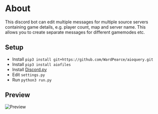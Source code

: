 # About
This discord bot can edit multiple messages for multiple source servers containing game details, e.g. player count, map and server name. This allows you to create separate messages for different gamemodes etc.

## Setup
- Install ``pip3 install git+https://github.com/WardPearce/aioquery.git``
- Install ``pip3 install aiofiles``
- Install [Discord.py](https://discordpy.readthedocs.io/en/rewrite/intro.html#installing)
- Edit ``settings.py``
- Run ``python3 run.py``

## Preview
![Preview](http://i.imgur.com/Ph9iZgR.png)
